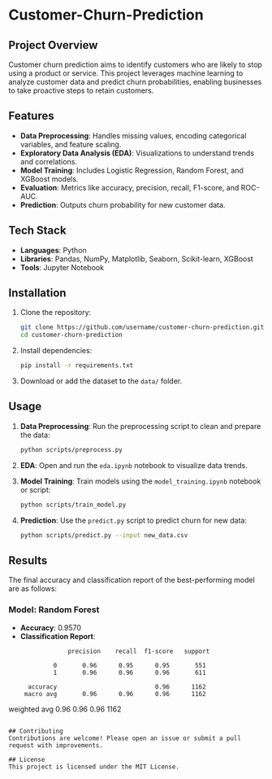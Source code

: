 # Customer-Churn-Prediction

## Project Overview
Customer churn prediction aims to identify customers who are likely to stop using a product or service. This project leverages machine learning to analyze customer data and predict churn probabilities, enabling businesses to take proactive steps to retain customers.

## Features
- **Data Preprocessing**: Handles missing values, encoding categorical variables, and feature scaling.
- **Exploratory Data Analysis (EDA)**: Visualizations to understand trends and correlations.
- **Model Training**: Includes Logistic Regression, Random Forest, and XGBoost models.
- **Evaluation**: Metrics like accuracy, precision, recall, F1-score, and ROC-AUC.
- **Prediction**: Outputs churn probability for new customer data.

## Tech Stack
- **Languages**: Python
- **Libraries**: Pandas, NumPy, Matplotlib, Seaborn, Scikit-learn, XGBoost
- **Tools**: Jupyter Notebook


## Installation
1. Clone the repository:
   ```bash
   git clone https://github.com/username/customer-churn-prediction.git
   cd customer-churn-prediction
   ```
2. Install dependencies:
   ```bash
   pip install -r requirements.txt
   ```
3. Download or add the dataset to the `data/` folder.

## Usage
1. **Data Preprocessing**:
   Run the preprocessing script to clean and prepare the data:
   ```bash
   python scripts/preprocess.py
   ```

2. **EDA**:
   Open and run the `eda.ipynb` notebook to visualize data trends.

3. **Model Training**:
   Train models using the `model_training.ipynb` notebook or script:
   ```bash
   python scripts/train_model.py
   ```

4. **Prediction**:
   Use the `predict.py` script to predict churn for new data:
   ```bash
   python scripts/predict.py --input new_data.csv
   ```


## Results
The final accuracy and classification report of the best-performing model are as follows:

### Model: Random Forest
- **Accuracy**: 0.9570
- **Classification Report**:
  ```plaintext
               precision    recall  f1-score   support

           0       0.96      0.95      0.95       551
           1       0.96      0.96      0.96       611

    accuracy                           0.96      1162
   macro avg       0.96      0.96      0.96      1162
weighted avg       0.96      0.96      0.96      1162
  ```

## Contributing
Contributions are welcome! Please open an issue or submit a pull request with improvements.

## License
This project is licensed under the MIT License.
